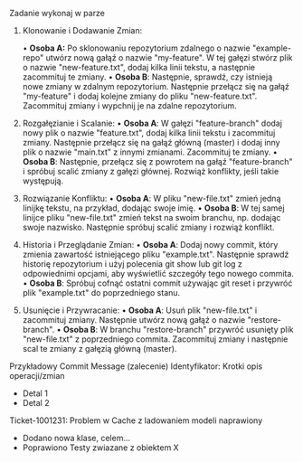 Zadanie wykonaj w parze 

1. Klonowanie i Dodawanie Zmian:

      •	**Osoba A:** Po sklonowaniu repozytorium zdalnego o nazwie "example-repo" utwórz nową gałąź o nazwie "my-feature". W tej gałęzi stwórz plik o nazwie "new-feature.txt", dodaj kilka linii tekstu, a następnie zacommituj te zmiany.
      •	**Osoba B**: Następnie, sprawdź, czy istnieją nowe zmiany w zdalnym repozytorium. Następnie przełącz się na gałąź "my-feature" i dodaj kolejne zmiany do pliku "new-feature.txt". Zacommituj zmiany i wypchnij je na zdalne repozytorium.

2.	Rozgałęzianie i Scalanie:
      •	**Osoba A**: W gałęzi "feature-branch" dodaj nowy plik o nazwie "feature.txt", dodaj kilka linii tekstu i zacommituj zmiany. Następnie przełącz się na gałąź główną (master) i dodaj inny plik o nazwie "main.txt" z innymi zmianami. Zacommituj te zmiany.
      •	**Osoba B**: Następnie, przełącz się z powrotem na gałąź "feature-branch" i spróbuj scalić zmiany z gałęzi głównej. Rozwiąż konflikty, jeśli takie występują.

3.  Rozwiązanie Konfliktu:
      •	**Osoba A**: W pliku "new-file.txt" zmień jedną linijkę tekstu, na przykład, dodając swoje imię.
      •	**Osoba B**: W tej samej linijce pliku "new-file.txt" zmień tekst na swoim branchu, np. dodając swoje nazwisko. Następnie spróbuj scalić zmiany i rozwiąż konflikt.

4. Historia i Przeglądanie Zmian:
      •	**Osoba A**: Dodaj nowy commit, który zmienia zawartość istniejącego pliku "example.txt". Następnie sprawdź historię repozytorium i użyj polecenia git show lub git log z odpowiednimi opcjami, aby wyświetlić szczegóły tego nowego commita.
      •	**Osoba B**: Spróbuj cofnąć ostatni commit używając git reset i przywróć plik "example.txt" do poprzedniego stanu.

5. Usunięcie i Przywracanie:
      •	**Osoba A**: Usuń plik "new-file.txt" i zacommituj zmiany. Następnie utwórz nową gałąź o nazwie "restore-branch".
      •	**Osoba B**: W branchu "restore-branch" przywróć usunięty plik "new-file.txt" z poprzedniego commita. Zacommituj zmiany i następnie scal te zmiany z gałęzią główną (master).


Przykładowy Commit Message (zalecenie)
Identyfikator: Krotki opis operacji/zmian
* Detal 1
* Detal 2

Ticket-1001231: Problem w Cache z ladowaniem modeli naprawiony
* Dodano nowa klase, celem...
* Poprawiono Testy zwiazane z obiektem X
